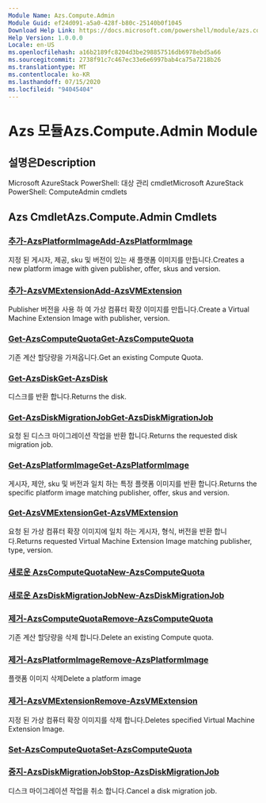 ```yaml
---
Module Name: Azs.Compute.Admin
Module Guid: ef24d091-a5a0-428f-b80c-25140b0f1045
Download Help Link: https://docs.microsoft.com/powershell/module/azs.compute.admin
Help Version: 1.0.0.0
Locale: en-US
ms.openlocfilehash: a16b2189fc8204d3be298857516db6978ebd5a66
ms.sourcegitcommit: 2738f91c7c467ec33e6e6997bab4ca75a7218b26
ms.translationtype: MT
ms.contentlocale: ko-KR
ms.lasthandoff: 07/15/2020
ms.locfileid: "94045404"
---
```

# <span data-ttu-id="5039e-101">Azs 모듈</span><span class="sxs-lookup"><span data-stu-id="5039e-101">Azs.Compute.Admin Module</span></span>
## <span data-ttu-id="5039e-102">설명은</span><span class="sxs-lookup"><span data-stu-id="5039e-102">Description</span></span>
<span data-ttu-id="5039e-103">Microsoft AzureStack PowerShell: 대상 관리 cmdlet</span><span class="sxs-lookup"><span data-stu-id="5039e-103">Microsoft AzureStack PowerShell: ComputeAdmin cmdlets</span></span>

## <span data-ttu-id="5039e-104">Azs Cmdlet</span><span class="sxs-lookup"><span data-stu-id="5039e-104">Azs.Compute.Admin Cmdlets</span></span>
### [<span data-ttu-id="5039e-105">추가-AzsPlatformImage</span><span class="sxs-lookup"><span data-stu-id="5039e-105">Add-AzsPlatformImage</span></span>](Add-AzsPlatformImage.md)
<span data-ttu-id="5039e-106">지정 된 게시자, 제공, sku 및 버전이 있는 새 플랫폼 이미지를 만듭니다.</span><span class="sxs-lookup"><span data-stu-id="5039e-106">Creates a new platform image with given publisher, offer, skus and version.</span></span>

### [<span data-ttu-id="5039e-107">추가-AzsVMExtension</span><span class="sxs-lookup"><span data-stu-id="5039e-107">Add-AzsVMExtension</span></span>](Add-AzsVMExtension.md)
<span data-ttu-id="5039e-108">Publisher 버전을 사용 하 여 가상 컴퓨터 확장 이미지를 만듭니다.</span><span class="sxs-lookup"><span data-stu-id="5039e-108">Create a Virtual Machine Extension Image with publisher, version.</span></span>

### [<span data-ttu-id="5039e-109">Get-AzsComputeQuota</span><span class="sxs-lookup"><span data-stu-id="5039e-109">Get-AzsComputeQuota</span></span>](Get-AzsComputeQuota.md)
<span data-ttu-id="5039e-110">기존 계산 할당량을 가져옵니다.</span><span class="sxs-lookup"><span data-stu-id="5039e-110">Get an existing Compute Quota.</span></span>

### [<span data-ttu-id="5039e-111">Get-AzsDisk</span><span class="sxs-lookup"><span data-stu-id="5039e-111">Get-AzsDisk</span></span>](Get-AzsDisk.md)
<span data-ttu-id="5039e-112">디스크를 반환 합니다.</span><span class="sxs-lookup"><span data-stu-id="5039e-112">Returns the disk.</span></span>

### [<span data-ttu-id="5039e-113">Get-AzsDiskMigrationJob</span><span class="sxs-lookup"><span data-stu-id="5039e-113">Get-AzsDiskMigrationJob</span></span>](Get-AzsDiskMigrationJob.md)
<span data-ttu-id="5039e-114">요청 된 디스크 마이그레이션 작업을 반환 합니다.</span><span class="sxs-lookup"><span data-stu-id="5039e-114">Returns the requested disk migration job.</span></span>

### [<span data-ttu-id="5039e-115">Get-AzsPlatformImage</span><span class="sxs-lookup"><span data-stu-id="5039e-115">Get-AzsPlatformImage</span></span>](Get-AzsPlatformImage.md)
<span data-ttu-id="5039e-116">게시자, 제안, sku 및 버전과 일치 하는 특정 플랫폼 이미지를 반환 합니다.</span><span class="sxs-lookup"><span data-stu-id="5039e-116">Returns the specific platform image matching publisher, offer, skus and version.</span></span>

### [<span data-ttu-id="5039e-117">Get-AzsVMExtension</span><span class="sxs-lookup"><span data-stu-id="5039e-117">Get-AzsVMExtension</span></span>](Get-AzsVMExtension.md)
<span data-ttu-id="5039e-118">요청 된 가상 컴퓨터 확장 이미지에 일치 하는 게시자, 형식, 버전을 반환 합니다.</span><span class="sxs-lookup"><span data-stu-id="5039e-118">Returns requested Virtual Machine Extension Image matching publisher, type, version.</span></span>

### [<span data-ttu-id="5039e-119">새로운 AzsComputeQuota</span><span class="sxs-lookup"><span data-stu-id="5039e-119">New-AzsComputeQuota</span></span>](New-AzsComputeQuota.md)


### [<span data-ttu-id="5039e-120">새로운 AzsDiskMigrationJob</span><span class="sxs-lookup"><span data-stu-id="5039e-120">New-AzsDiskMigrationJob</span></span>](New-AzsDiskMigrationJob.md)


### [<span data-ttu-id="5039e-121">제거-AzsComputeQuota</span><span class="sxs-lookup"><span data-stu-id="5039e-121">Remove-AzsComputeQuota</span></span>](Remove-AzsComputeQuota.md)
<span data-ttu-id="5039e-122">기존 계산 할당량을 삭제 합니다.</span><span class="sxs-lookup"><span data-stu-id="5039e-122">Delete an existing Compute quota.</span></span>

### [<span data-ttu-id="5039e-123">제거-AzsPlatformImage</span><span class="sxs-lookup"><span data-stu-id="5039e-123">Remove-AzsPlatformImage</span></span>](Remove-AzsPlatformImage.md)
<span data-ttu-id="5039e-124">플랫폼 이미지 삭제</span><span class="sxs-lookup"><span data-stu-id="5039e-124">Delete a platform image</span></span>

### [<span data-ttu-id="5039e-125">제거-AzsVMExtension</span><span class="sxs-lookup"><span data-stu-id="5039e-125">Remove-AzsVMExtension</span></span>](Remove-AzsVMExtension.md)
<span data-ttu-id="5039e-126">지정 된 가상 컴퓨터 확장 이미지를 삭제 합니다.</span><span class="sxs-lookup"><span data-stu-id="5039e-126">Deletes specified Virtual Machine Extension Image.</span></span>

### [<span data-ttu-id="5039e-127">Set-AzsComputeQuota</span><span class="sxs-lookup"><span data-stu-id="5039e-127">Set-AzsComputeQuota</span></span>](Set-AzsComputeQuota.md)


### [<span data-ttu-id="5039e-128">중지-AzsDiskMigrationJob</span><span class="sxs-lookup"><span data-stu-id="5039e-128">Stop-AzsDiskMigrationJob</span></span>](Stop-AzsDiskMigrationJob.md)
<span data-ttu-id="5039e-129">디스크 마이그레이션 작업을 취소 합니다.</span><span class="sxs-lookup"><span data-stu-id="5039e-129">Cancel a disk migration job.</span></span>

